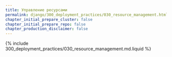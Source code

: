 ```yaml
---
title: Управление ресурсами
permalink: django/300_deployment_practices/030_resource_management.html
chapter_initial_prepare_cluster: false
chapter_initial_prepare_repo: false
chapter_production_disclaimer: false
---
```


{% include 300_deployment_practices/030_resource_management.md.liquid %}
